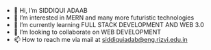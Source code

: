 - 👋 Hi, I’m SIDDIQUI ADAAB
- 👀 I’m interested in MERN and many more futuristic technologies
- 🌱 I’m currently learning FULL STACK DEVELOPMENT AND WEB 3.0
- 💞️ I’m looking to collaborate on WEB DEVELOPMENT
- 📫 How to reach me via mail at siddiquiadab@eng.rizvi.edu.in

<!---
adab786/adab786 is a ✨ special ✨ repository because its `README.md` (this file) appears on your GitHub profile.
You can click the Preview link to take a look at your changes.
--->
